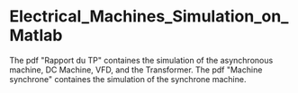 # Electrical_Machines_Simulation_on_Matlab
The pdf "Rapport du TP" containes the simulation of the asynchronous machine, DC Machine, VFD, and the Transformer.
The pdf "Machine synchrone" containes the simulation of the synchrone machine.
